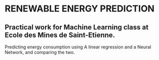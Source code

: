 # RENEWABLE ENERGY PREDICTION

## Practical work for Machine Learning class at Ecole des Mines de Saint-Etienne.

Predicting energy consumption using A linear regression and a Neural Network, and comparing the two.
